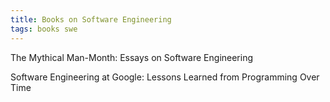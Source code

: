 ```yaml
---
title: Books on Software Engineering 
tags: books swe
---
```



The Mythical Man-Month: Essays on Software Engineering

Software Engineering at Google: Lessons Learned from Programming Over Time


